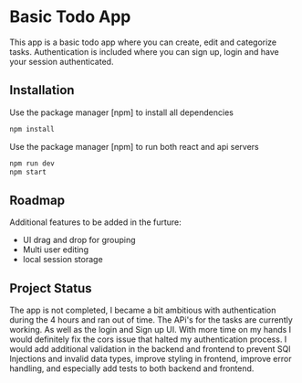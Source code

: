 # Basic Todo App

This app is a basic todo app where you can create, edit and categorize tasks. Authentication is included where you can sign up, login and have your session authenticated.

## Installation

Use the package manager [npm] to install all dependencies
```bash
npm install
```

Use the package manager [npm] to run both react and api servers
```bash
npm run dev
npm start
```

## Roadmap

Additional features to be added in the furture:
* UI drag and drop for grouping
* Multi user editing
* local session storage

## Project Status
The app is not completed, I became a bit ambitious with authentication during the 4 hours and ran out of time. 
The APi's for the tasks are currently working. As well as the login and Sign up UI.
With more time on my hands I would definitely fix the cors issue that halted my authentication process. 
I would add additional validation in the backend and frontend to prevent 
SQl Injections and invalid data types, improve styling in frontend, improve error handling,
and especially add tests to both backend and frontend.